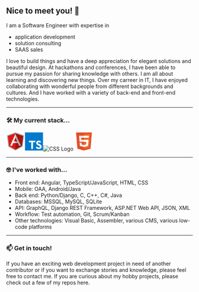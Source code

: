 ## Nice to meet you! 👋

I am a Software Engineer with expertise in 
- application development 
- solution consulting 
- SAAS sales

I love to build things and have a deep appreciation for elegant solutions and beautiful design. At hackathons and conferences, I have been able to pursue my passion for sharing knowledge with others. I am all about learning and discovering new things.
Over my carreer in IT, I have enjoyed collaborating with wonderful people from different backgrounds and cultures. And I have worked with a variety of back-end and front-end technologies.

---

### 🛠 My current stack...

<img src="https://raw.githubusercontent.com/devicons/devicon/c7d326b6009e60442abc35fa45706d6f30ee4c8e/icons/angularjs/angularjs-original.svg" alt="CSS Logo" width="50" height="50"/><img src="https://github.com/devicons/devicon/blob/master/icons/typescript/typescript-original.svg" alt="JavaScript Logo" width="50" height="50"/><img src="https://cdn.worldvectorlogo.com/logos/css3.svg" alt="CSS Logo" width="50" height="50"/>
<img src="https://raw.githubusercontent.com/devicons/devicon/c7d326b6009e60442abc35fa45706d6f30ee4c8e/icons/html5/html5-original.svg" alt="CSS Logo" width="50" height="50"/>


---

### 🤓 I've worked with...
- Front end: Angular, TypeScript/JavaScript, HTML, CSS
- Mobile: OAA, Android/Java
- Back end: Python/Django, C, C++, C#, Java
- Databases: MSSQL, MySQL, SQLite
- API: GraphQL, Django REST Framework, ASP.NET Web API, JSON, XML
- Workflow: Test automation, Git, Scrum/Kanban
- Other technologies: Visual Basic, Assembler, various CMS, various low-code platforms

---

### 📫 Get in touch!
If you have an exciting web development project in need of another contributor or if you want to exchange stories and knowledge, please feel free to contact me. If you are curious about my hobby projects, please check out a few of my repos here. 
<!--
**tizenegy/tizenegy** is a ✨ _special_ ✨ repository because its `README.md` (this file) appears on your GitHub profile.

Here are some ideas to get you started:

- 🔭 I’m currently working on ...
- 🌱 I’m currently learning ...
- 👯 I’m looking to collaborate on ...
- 🤔 I’m looking for help with ...
- 💬 Ask me about ...
- 📫 How to reach me: ...
- 😄 Pronouns: ...
- ⚡ Fun fact: ...
-->
